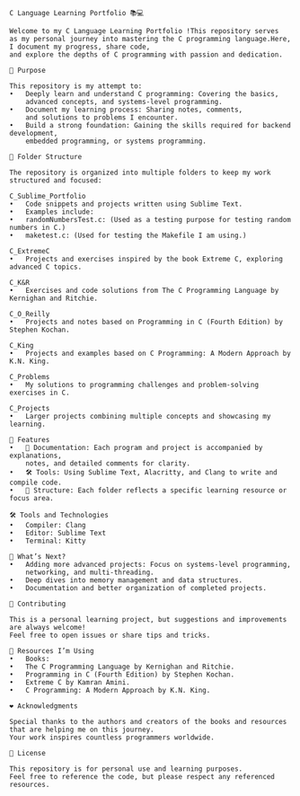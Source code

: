     C Language Learning Portfolio 📚💻

    Welcome to my C Language Learning Portfolio !This repository serves
    as my personal journey into mastering the C programming language.Here,
    I document my progress, share code,
    and explore the depths of C programming with passion and dedication.
    
    🚀 Purpose

    This repository is my attempt to:
    •   Deeply learn and understand C programming: Covering the basics, 
        advanced concepts, and systems-level programming.
    •   Document my learning process: Sharing notes, comments,
        and solutions to problems I encounter.
    •   Build a strong foundation: Gaining the skills required for backend development, 
        embedded programming, or systems programming.
    
    📂 Folder Structure

    The repository is organized into multiple folders to keep my work structured and focused:

    C_Sublime_Portfolio
    •   Code snippets and projects written using Sublime Text.
    •   Examples include:
    •   randomNumbersTest.c: (Used as a testing purpose for testing random numbers in C.)
    •   maketest.c: (Used for testing the Makefile I am using.)

    C_ExtremeC
    •   Projects and exercises inspired by the book Extreme C, exploring advanced C topics.

    C_K&R
    •   Exercises and code solutions from The C Programming Language by Kernighan and Ritchie.

    C_O_Reilly
    •   Projects and notes based on Programming in C (Fourth Edition) by Stephen Kochan.

    C_King
    •   Projects and examples based on C Programming: A Modern Approach by K.N. King.

    C_Problems
    •   My solutions to programming challenges and problem-solving exercises in C.

    C_Projects
    •   Larger projects combining multiple concepts and showcasing my learning.
    
    🌟 Features
    •   📘 Documentation: Each program and project is accompanied by explanations, 
        notes, and detailed comments for clarity.
    •   🛠️ Tools: Using Sublime Text, Alacritty, and Clang to write and compile code.
    •   📂 Structure: Each folder reflects a specific learning resource or focus area.
    
    🛠️ Tools and Technologies
    •   Compiler: Clang
    •   Editor: Sublime Text
    •   Terminal: Kitty
    
    🌱 What’s Next?
    •   Adding more advanced projects: Focus on systems-level programming,
        networking, and multi-threading.
    •   Deep dives into memory management and data structures.
    •   Documentation and better organization of completed projects.
    
    🤝 Contributing

    This is a personal learning project, but suggestions and improvements are always welcome! 
    Feel free to open issues or share tips and tricks.
    
    📖 Resources I’m Using
    •   Books:
    •   The C Programming Language by Kernighan and Ritchie.
    •   Programming in C (Fourth Edition) by Stephen Kochan.
    •   Extreme C by Kamran Amini.
    •   C Programming: A Modern Approach by K.N. King.
    
    ❤️ Acknowledgments

    Special thanks to the authors and creators of the books and resources
    that are helping me on this journey. 
    Your work inspires countless programmers worldwide.
    
    📝 License

    This repository is for personal use and learning purposes. 
    Feel free to reference the code, but please respect any referenced resources.